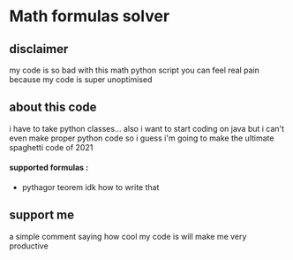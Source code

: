 # Math formulas solver

## disclaimer
my code is so bad
with this math python script you can feel real pain because my code is super unoptimised

## about this code
i have to take python classes...
also i want to start coding on java but i can't even make proper python code so i guess i'm going to make the ultimate spaghetti code of 2021

#### supported formulas :
- pythagor teorem idk how to write that

## support me
a simple comment saying how cool my code is will make me very productive

